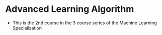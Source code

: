 # Advanced Learning Algorithm

- This is the 2nd course in the 3 course series of the Machine Learning Specialization
